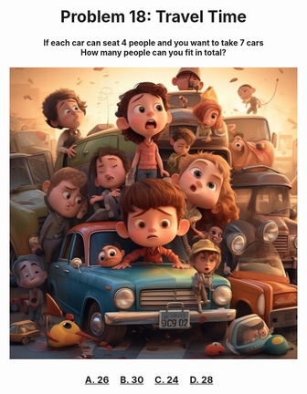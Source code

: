 <h1 align="center">
Problem 18: Travel Time
</h1>

<h4 align="center">
If each car can seat 4 people and you want to take 7 cars<br/>How many people can you fit in total?
</h4>

<p align="center">
<img src="image.png" height="512"/>
</p>

<h3 align="center"><span><a href="https://raw.githubusercontent.com/rain1024/math/main/assets/lose0.png">A. 26</a></span>&nbsp;&nbsp;&nbsp;&nbsp;
<span><a href="https://raw.githubusercontent.com/rain1024/math/main/assets/lose0.png">B. 30</a></span>&nbsp;&nbsp;&nbsp;&nbsp;
<span><a href="https://raw.githubusercontent.com/rain1024/math/main/assets/lose0.png">C. 24</a></span>&nbsp;&nbsp;&nbsp;&nbsp;
<span><a href="https://raw.githubusercontent.com/rain1024/math/main/assets/win0.png">D. 28</a></span>&nbsp;&nbsp;&nbsp;&nbsp;
</h3>